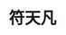 ---
# Display name
title: 符天凡
tags: [science, science_prof]

# Name pronunciation (optional)
name_pronunciation: 

superuser: false
highlight_name: false

# If the homepage is not available, leave the field below empty
#  otherwise, provide url like '/authors/alice/' or 'https://www.example.com'
homepage: https://futianfan.github.io/

# Role/position/tagline
role: <a href='https://www.nju.edu.cn'>南京大学&nbsp;&nbsp;计算机学院</a>

# Organizations/Affiliations to display in Biography blox
organizations:

# Social network links
# Need to use another icon? Simply download the SVG icon to your `assets/media/icons/` folder.
profiles:
  - icon: at-symbol
    url: 'mailto:futianfan@gmail.com'
    label: E-mail Me
  - icon: brands/google-scholar
    url: https://scholar.google.com/citations?user=KPQ49w4AAAAJ
  # - icon: brands/x
  #   url: https://twitter.com/GetResearchDev
  # - icon: brands/instagram
  #   url: https://www.instagram.com/
  # - icon: brands/github
  #   url: https://github.com/gcushen
  # - icon: brands/linkedin
  #   url: https://www.linkedin.com/
  # - icon: academicons/google-scholar
  #   url: https://scholar.google.com/
  # - icon: academicons/orcid
  #   url: https://orcid.org/
---